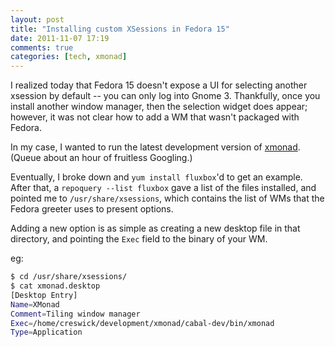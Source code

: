 ```yaml
---
layout: post
title: "Installing custom XSessions in Fedora 15"
date: 2011-11-07 17:19
comments: true
categories: [tech, xmonad]
---
```


I realized today that Fedora 15 doesn't expose a UI for selecting
another xsession by default -- you can only log into Gnome 3.
Thankfully, once you install another window manager, then the
selection widget does appear; however, it was not clear how to add a
WM that wasn't packaged with Fedora.

In my case, I wanted to run the latest development version of
[xmonad](http://xmonad.org).  (Queue about an hour of fruitless
Googling.)

Eventually, I broke down and `yum install fluxbox`'d to get an
example.  After that, a `repoquery --list fluxbox` gave a list of the
files installed, and pointed me to `/usr/share/xsessions`, which
contains the list of WMs that the Fedora greeter uses to present
options.

Adding a new option is as simple as creating a new desktop file in
that directory, and pointing the `Exec` field to the binary of your
WM.

eg:

```bash
$ cd /usr/share/xsessions/
$ cat xmonad.desktop
[Desktop Entry]
Name=XMonad
Comment=Tiling window manager
Exec=/home/creswick/development/xmonad/cabal-dev/bin/xmonad
Type=Application
```